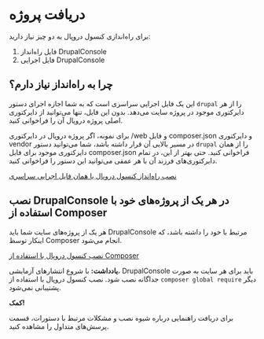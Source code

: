 # دریافت پروژه
برای راه‌اندازی کنسول دروپال به دو چیز نیاز دارید:
1. فایل راه‌انداز DrupalConsole
2. فایل اجرایی DrupalConsole

## چرا به راه‌انداز نیاز دارم؟
این یک فایل اجرایی سراسری است که به شما اجازه اجرای دستور `drupal` را از هر دایرکتوری موجود در پروژه سایت می‌دهد. بدون این فایل، تنها می‌توانید از دایرکتوری اصلی پروژه دروپال آن را فراخوانی کنید.

برای نمونه، اگر پروژه دروپال در دایرکتوری /web و فایل composer.json و دایرکتوری vendor در مسیر بالایی آن قرار داشته باشد، شما می‌توانید دستور `drupal` را از همان دایرکتوری موجود برای فایل composer.json فراخوانی کنید. حتی بهتر از این، در تمام دایرکتوری‌های فرزند آن با هر عمقی می‌توانید این دستور را فراخوانی کنید.

[نصب راه‌انداز کنسول دروپال یا همان فایل اجرایی سراسری](./launcher.md)

## نصب DrupalConsole در هر یک از پروژه‌های خود با استفاده از Composer
هر یک از پروژه‌های سایت شما باید DrupalConsole مرتبط با خود را داشته باشد، که اینکار توسظ Composer انجام می‌شود.

[نصب کنسول دروپال با استفاده از Composer](./composer.md) 

**یادداشت:** با شروع انتشارهای آزمایشی، DrupalConsole باید برای هر سایت به صورت جداگانه نصب شود. نصب کنسول دروپال با استفاده از `composer global require` دیگر پشتیبانی نمی‌شود.

**کمک!**

برای دریافت راهنمایی درباره شیوه نصب و مشکلات مرتبط با دستورات، قسمت پرسش‌های متداول را مشاهده کنید.
